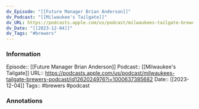 ```yaml
---
dv_Episode: "[[Future Manager Brian Anderson]]"
dv_Podcast: "[[Milwaukee's Tailgate]]"
dv_URL: https://podcasts.apple.com/us/podcast/milwaukees-tailgate-brewers-podcast/id1262024976?i=1000637385682
dv_Date: "[[2023-12-04]]"
dv_Tags: "#brewers"
---
```

### Information

Episode:: [[Future Manager Brian Anderson]]
Podcast:: [[Milwaukee's Tailgate]]
URL:: https://podcasts.apple.com/us/podcast/milwaukees-tailgate-brewers-podcast/id1262024976?i=1000637385682
Date:: [[2023-12-04]]
Tags:: #brewers 
#podcast


### Annotations

